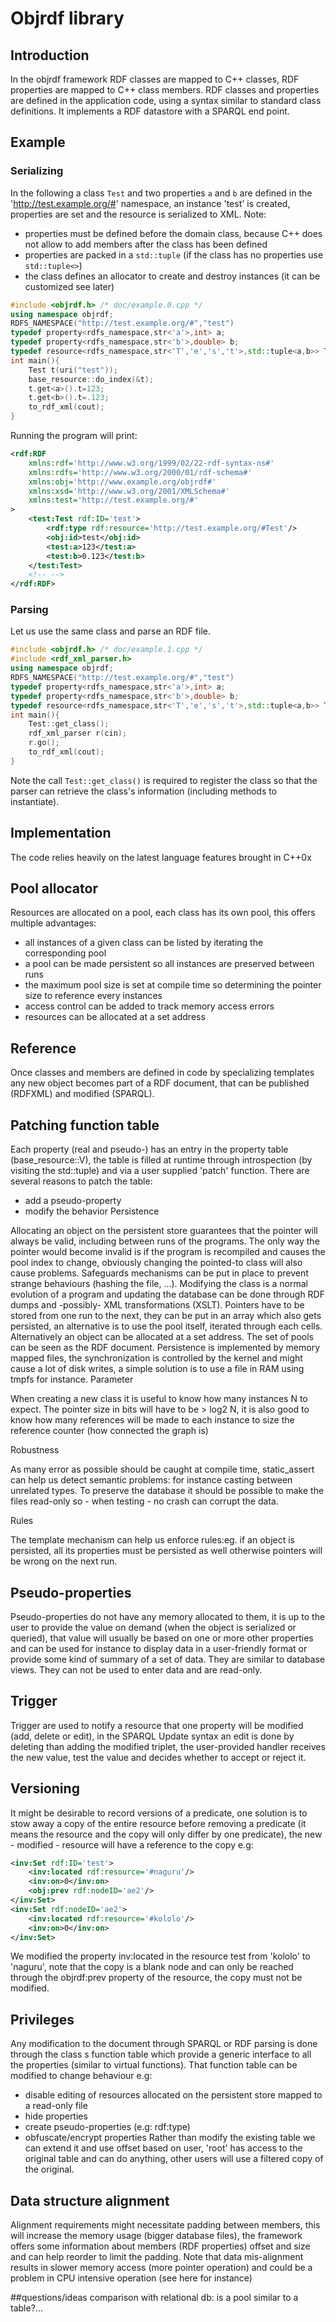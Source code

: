 # Objrdf library
## Introduction

In the objrdf framework RDF classes are mapped to C++ classes, RDF properties are mapped to C++ class members. 
RDF classes and properties are defined in the application code, using a syntax similar to standard class definitions.
It implements a RDF datastore with a SPARQL end point.

## Example
### Serializing
In the following a class `Test` and two properties `a` and `b` are defined in the 'http://test.example.org/#' namespace, an instance 'test' is created, properties are set and the resource is serialized to XML. Note: 

* properties must be defined before the domain class, because C++ does not allow to add members after the class has been defined
* properties are packed in a `std::tuple` (if the class has no properties use `std::tuple<>`)
* the class defines an allocator to create and destroy instances (it can be customized see later)

```cpp
#include <objrdf.h>	/* doc/example.0.cpp */
using namespace objrdf;
RDFS_NAMESPACE("http://test.example.org/#","test")
typedef property<rdfs_namespace,str<'a'>,int> a;
typedef property<rdfs_namespace,str<'b'>,double> b;
typedef resource<rdfs_namespace,str<'T','e','s','t'>,std::tuple<a,b>> Test;
int main(){
	Test t(uri("test"));
	base_resource::do_index(&t);
	t.get<a>().t=123;
	t.get<b>().t=.123;
	to_rdf_xml(cout);
}
```
Running the program will print:

```xml
<rdf:RDF
	xmlns:rdf='http://www.w3.org/1999/02/22-rdf-syntax-ns#'
	xmlns:rdfs='http://www.w3.org/2000/01/rdf-schema#'
	xmlns:obj='http://www.example.org/objrdf#'
	xmlns:xsd='http://www.w3.org/2001/XMLSchema#'
	xmlns:test='http://test.example.org/#'
>
	<test:Test rdf:ID='test'>
		<rdf:type rdf:resource='http://test.example.org/#Test'/>
		<obj:id>test</obj:id>
		<test:a>123</test:a>
		<test:b>0.123</test:b>
	</test:Test>
	<!-- -->
</rdf:RDF>
```
### Parsing
Let us use the same class and parse an RDF file. 

```cpp
#include <objrdf.h>	/* doc/example.1.cpp */
#include <rdf_xml_parser.h>
using namespace objrdf;
RDFS_NAMESPACE("http://test.example.org/#","test")
typedef property<rdfs_namespace,str<'a'>,int> a;
typedef property<rdfs_namespace,str<'b'>,double> b;
typedef resource<rdfs_namespace,str<'T','e','s','t'>,std::tuple<a,b>> Test;
int main(){
	Test::get_class();
	rdf_xml_parser r(cin);
	r.go();
	to_rdf_xml(cout);
}
```
Note the call `Test::get_class()` is required to register the class so that the parser can retrieve the class's information (including methods to instantiate).

<!---
```cpp
#include "objrdf.h"
using namespace objrdf;
RDFS_NAMESPACE("http://test.example.org/#","test")
PROPERTY(a,int);
PROPERTY(b,double);
CLASS(Test,std::tuple<a,b>);
int main(){
	Test::allocator_type al;
	auto ptr=al.allocate(1);
	al.construct(ptr,uri("test"));
	ptr->get<a>().t=123;
	ptr->get<b>().t=.123;
	to_rdf_xml(ptr,cout);
	al.destroy(ptr);
	al.deallocate(ptr,1);
}
```
--->
## Implementation
The code relies heavily on the latest language features brought in C++0x

## Pool allocator

Resources are allocated on a pool, each class has its own pool, this offers multiple advantages:
* all instances of a given class can be listed by iterating the corresponding pool
* a pool can be made persistent so all instances are preserved between runs
* the maximum pool size is set at compile time so determining the pointer size to reference every instances 
* access control can be added to track memory access errors
* resources can be allocated at a set address

## Reference

Once classes and members are defined in code by specializing templates any new object becomes part of a RDF document, that can be published (RDFXML) and modified (SPARQL).

## Patching function table

Each property (real and pseudo-) has an entry in the property table (base_resource::V), the table is filled at runtime through introspection (by visiting the std::tuple) and via a user supplied 'patch' function. There are several reasons to patch the table:
* add a pseudo-property
* modify the behavior
Persistence

Allocating an object on the persistent store guarantees that the pointer will always be valid, including between runs of the programs.
The only way the pointer would become invalid is if the program is recompiled and causes the pool index to change, obviously changing the pointed-to class will also cause problems.
Safeguards mechanisms can be put in place to prevent strange behaviours (hashing the file, ...).
Modifying the class is a normal evolution of a program and updating the database can be done through RDF dumps and -possibly- XML transformations (XSLT).
Pointers have to be stored from one run to the next, they can be put in an array which also gets persisted, an alternative is to use the pool itself, iterated through each cells.
Alternatively an object can be allocated at a set address.
The set of pools can be seen as the RDF document.
Persistence is implemented by memory mapped files, the synchronization is controlled by the kernel and might cause a lot of disk writes, a simple solution is to use a file in RAM using tmpfs for instance.
Parameter

When creating a new class it is useful to know how many instances N to expect.
The pointer size in bits will have to be > log2 N, it is also good to know how many references will be made to each instance to size the reference counter (how connected the graph is)

Robustness

As many error as possible should be caught at compile time, static_assert can help us detect semantic problems: for instance casting between unrelated types.
To preserve the database it should be possible to make the files read-only so - when testing - no crash can corrupt the data.

Rules

The template mechanism can help us enforce rules:eg. if an object is persisted, all its properties must be persisted as well otherwise pointers will be wrong on the next run.

## Pseudo-properties

Pseudo-properties do not have any memory allocated to them, it is up to the user to provide the value on demand (when the object is serialized or queried), that value will usually be based on one or more other properties and can be used for instance to display data in a user-friendly format or provide some kind of summary of a set of data. They are similar to database views. They can not be used to enter data and are read-only.

## Trigger

Trigger are used to notify a resource that one property will be modified (add, delete or edit), in the SPARQL Update syntax an edit is done by deleting than adding the modified triplet, the user-provided handler receives the new value, test the value and decides whether to accept or reject it.

## Versioning

It might be desirable to record versions of a predicate, one solution is to stow away a copy of the entire resource before removing a predicate (it means the resource and the copy will only differ by one predicate), the new - modified - resource will have a reference to the copy e.g:
```xml
<inv:Set rdf:ID='test'>
	<inv:located rdf:resource='#naguru'/>
	<inv:on>0</inv:on>
	<obj:prev rdf:nodeID='ae2'/>
</inv:Set>
<inv:Set rdf:nodeID='ae2'>
	<inv:located rdf:resource='#kololo'/>
	<inv:on>0</inv:on>
</inv:Set>
```
We modified the property inv:located in the resource test from 'kololo' to 'naguru', note that the copy is a blank node and can only be reached through the objrdf:prev property of the resource, the copy must not be modified.

## Privileges

Any modification to the document through SPARQL or RDF parsing is done through the class s function table which provide a generic interface to all the properties (similar to virtual functions). That function table can be modified to change behaviour e.g:
* disable editing of resources allocated on the persistent store mapped to a read-only file 
* hide properties 	
* create pseudo-properties (e.g: rdf:type)
* obfuscate/encrypt properties
Rather than modify the existing table we can extend it and use offset based on user, 'root' has access to the original table and can do anything, other users will use a filtered copy of the original.  

## Data structure alignment
Alignment requirements might necessitate padding between members, this will increase the memory usage (bigger database files), the framework offers some information about members (RDF properties) offset and size and can help reorder to limit the padding. Note that data mis-alignment results in slower memory access (more pointer operation) and could be a problem in CPU intensive operation (see here for instance)


##questions/ideas
comparison with relational db: is a pool similar to a table?...
